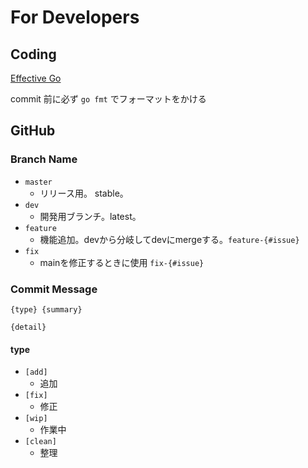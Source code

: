 # For Developers

## Coding

[Effective Go](https://golang.org/doc/effective_go.html)

commit 前に必ず `go fmt` でフォーマットをかける

## GitHub

### Branch Name

- `master`
  - リリース用。 stable。
- `dev`
  - 開発用ブランチ。latest。
- `feature`
  - 機能追加。devから分岐してdevにmergeする。`feature-{#issue}`
- `fix`
  - mainを修正するときに使用 `fix-{#issue}`

### Commit Message

```
{type} {summary}

{detail}
```

#### type
- `[add]`
  - 追加
- `[fix]`
  - 修正
- `[wip]`
  - 作業中
- `[clean]`
  - 整理
